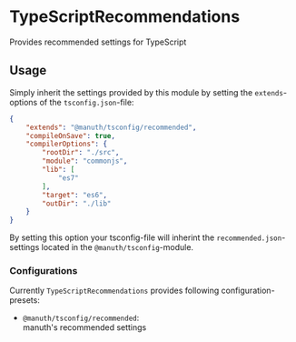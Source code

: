 # TypeScriptRecommendations
Provides recommended settings for TypeScript

## Usage
Simply inherit the settings provided by this module by setting the `extends`-options of the `tsconfig.json`-file:
```json
{
    "extends": "@manuth/tsconfig/recommended",
    "compileOnSave": true,
    "compilerOptions": {
        "rootDir": "./src",
        "module": "commonjs",
        "lib": [
            "es7"
        ],
        "target": "es6",
        "outDir": "./lib"
    }
}
```

By setting this option your tsconfig-file will inherint the `recommended.json`-settings located in the `@manuth/tsconfig`-module.

### Configurations
Currently `TypeScriptRecommendations` provides following configuration-presets:
  - `@manuth/tsconfig/recommended`:  
    manuth's recommended settings
